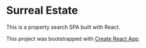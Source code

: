 # Surreal Estate

This is a property search SPA built with React.

This project was bootstrapped with [Create React App](https://github.com/facebook/create-react-app).
